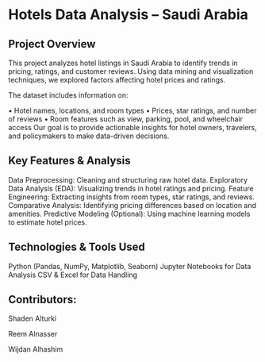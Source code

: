 # Hotels Data Analysis – Saudi Arabia
## Project Overview
This project analyzes hotel listings in Saudi Arabia to identify trends in pricing, ratings, and customer reviews. Using data mining and visualization techniques, we explored factors affecting hotel prices and ratings.

The dataset includes information on:

• Hotel names, locations, and room types
• Prices, star ratings, and number of reviews
• Room features such as view, parking, pool, and wheelchair access
Our goal is to provide actionable insights for hotel owners, travelers, and policymakers to make data-driven decisions.

## Key Features & Analysis
Data Preprocessing: Cleaning and structuring raw hotel data.
Exploratory Data Analysis (EDA): Visualizing trends in hotel ratings and pricing.
Feature Engineering: Extracting insights from room types, star ratings, and reviews.
Comparative Analysis: Identifying pricing differences based on location and amenities.
Predictive Modeling (Optional): Using machine learning models to estimate hotel prices.

## Technologies & Tools Used
Python (Pandas, NumPy, Matplotlib, Seaborn)
Jupyter Notebooks for Data Analysis
CSV & Excel for Data Handling


## Contributors:
Shaden Alturki

Reem Alnasser

Wijdan Alhashim

